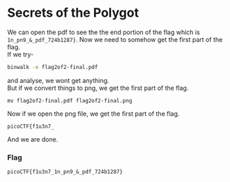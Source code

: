 # Secrets of the Polygot

We can open the pdf to see the the end portion of the flag which is `1n_pn9_&_pdf_724b1287}`. Now we need to somehow get the first part of the flag.
<br>
If we try-
```bash
binwalk -e flag2of2-final.pdf
```
and analyse, we wont get anything.
<br>
But if we convert things to png, we get the first part of the flag.
```
mv flag2of2-final.pdf flag2of2-final.png
```
Now if we open the png file, we get the first part of the flag.
```
picoCTF{f1u3n7_
```
And we are done.

### Flag
```
picoCTF{f1u3n7_1n_pn9_&_pdf_724b1287}
```
